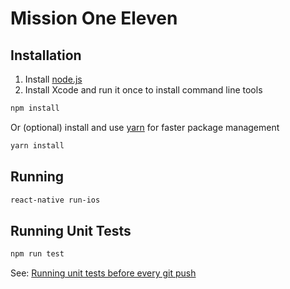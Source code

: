 # Mission One Eleven

## Installation

1. Install [node.js](https://nodejs.org)
2. Install Xcode and run it once to install command line tools

```bash
npm install
```

Or (optional) install and use [yarn](https://yarnpkg.com) for faster package management

```bash
yarn install
```

## Running

```bash
react-native run-ios
```

## Running Unit Tests

```bash
npm run test
```

See: [Running unit tests before every git push](https://github.com/youmeforever/Mission111/wiki/Running-unit-tests-before-every-git-push)

